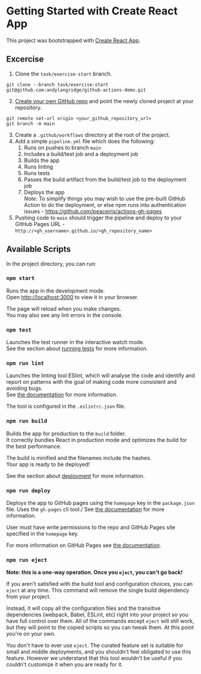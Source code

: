 # Getting Started with Create React App

This project was bootstrapped with [Create React App](https://github.com/facebook/create-react-app).

## Excercise

1. Clone the `task/exercise-start` branch.

```
git clone --branch task/exercise-start git@github.com:andylangridge/github-actions-demo.git
```

2. [Create your own GitHub repo](https://docs.github.com/en/get-started/quickstart/create-a-repo) and point the newly cloned project at your repository.

```
git remote set-url origin <your_github_repository_url>
git branch -m main
```

3. Create a `.github/workflows` directory at the root of the project.
4. Add a simple `pipeline.yml` file which does the following:
    1. Runs on pushes to branch `main`
    2. Includes a build/test job and a deployment job
    3. Builds the app
    4. Runs linting
    5. Runs tests
    6. Passes the build artifact from the build/test job to the deployment job
    7. Deploys the app\
       *Note:* To simplify things you may wish to use the pre-built GitHub Action to do the deployment, or else npm runs into authentication issues - https://github.com/peaceiris/actions-gh-pages
5. Pushing code to `main` should trigger the pipeline and deploy to your GitHub Pages URL - `http://<gh_username>.github.io/<gh_repository_name>`

## Available Scripts

In the project directory, you can run:

### `npm start`

Runs the app in the development mode.\
Open [http://localhost:3000](http://localhost:3000) to view it in your browser.

The page will reload when you make changes.\
You may also see any lint errors in the console.

### `npm test`

Launches the test runner in the interactive watch mode.\
See the section about [running tests](https://facebook.github.io/create-react-app/docs/running-tests) for more information.

### `npm run lint`

Launches the linting tool ESlint, which will analyse the code and identify and report on patterns with the goal of making code more consistent and avoiding bugs.\
See [the documentation](https://eslint.org/docs/user-guide/getting-started) for more information.

The tool is configured in the `.eslintrc.json` file.

### `npm run build`

Builds the app for production to the `build` folder.\
It correctly bundles React in production mode and optimizes the build for the best performance.

The build is minified and the filenames include the hashes.\
Your app is ready to be deployed!

See the section about [deployment](https://facebook.github.io/create-react-app/docs/deployment) for more information.

### `npm run deploy`

Deploys the app to GitHub pages using the `homepage` key in the `package.json` file. Uses the `gh-pages` cli tool./
See [the documentation](https://www.npmjs.com/package/gh-pages) for more information.

User must have write permissions to the repo and GitHub Pages site specified in the `homepage` key.

For more information on GitHub Pages see [the documentation](https://pages.github.com/).

### `npm run eject`

**Note: this is a one-way operation. Once you `eject`, you can't go back!**

If you aren't satisfied with the build tool and configuration choices, you can `eject` at any time. This command will remove the single build dependency from your project.

Instead, it will copy all the configuration files and the transitive dependencies (webpack, Babel, ESLint, etc) right into your project so you have full control over them. All of the commands except `eject` will still work, but they will point to the copied scripts so you can tweak them. At this point you're on your own.

You don't have to ever use `eject`. The curated feature set is suitable for small and middle deployments, and you shouldn't feel obligated to use this feature. However we understand that this tool wouldn't be useful if you couldn't customize it when you are ready for it.
